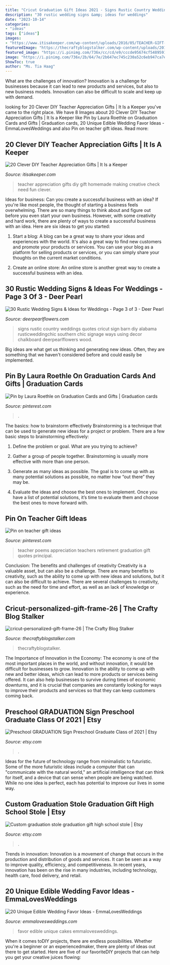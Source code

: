 ```yaml
---
title: "Cricut Graduation Gift Ideas 2021 - Signs Rustic Country Weddings Quotes Cricut Sign Barn Diy Alabama Rusticweddingchic Southern Chic Signage Ways Using Decor Chalkboard Deerpearlflowers Wood"
description: "30 rustic wedding signs &amp; ideas for weddings"
date: "2023-10-14"
categories:
- "ideas"
tags: ["ideas"]
images:
- "https://www.itisakeeper.com/wp-content/uploads/2016/05/TEACHER-GIFT-IDEAS-HERO.jpg"
featuredImage: "https://thecraftyblogstalker.com/wp-content/uploads/2019/10/cricut-personalized-gift-frame-26.jpg"
featured_image: "https://i.pinimg.com/736x/cc/cd/e9/cccde95674cf5489591e0dfe0227f135.jpg"
image: "https://i.pinimg.com/736x/2b/64/7e/2b647ec745c230a52c6eb947ca7e7266.jpg"
ShowToc: true
author: "Ms. Tia Haag"
---
```



What are the challenges of innovation?
Innovation is a challenge for businesses because it can lead to new products and services, but also to new business models. Innovation can also be difficult to scale and keep up with demand.

	

		
looking for 20 Clever DIY Teacher Appreciation Gifts | It Is a Keeper you've came to the right place. We have 8 Images about 20 Clever DIY Teacher Appreciation Gifts | It Is a Keeper like Pin by Laura Roethle on Graduation Cards and Gifts | Graduation cards, 20 Unique Edible Wedding Favor Ideas - EmmaLovesWeddings and also Pin on teacher gift ideas. Read more:
		
    
## 20 Clever DIY Teacher Appreciation Gifts | It Is A Keeper

<img loading=lazy src="https://www.itisakeeper.com/wp-content/uploads/2016/05/TEACHER-GIFT-IDEAS-HERO.jpg" onerror="this.onerror=null;this.src='https://tse3.mm.bing.net/th?id=OIP.3xzBvMfCw_MpTWe1WVz_KAHaLH&amp;pid=15.1';" alt="20 Clever DIY Teacher Appreciation Gifts | It Is a Keeper">

_Source: itisakeeper.com_

>teacher appreciation gifts diy gift homemade making creative check need fun clever. 

	

Ideas for business: Can you create a successful business with an idea?
If you're like most people, the thought of starting a business feels overwhelming. There are so many things to think about and figure out before you even start your own business. However, with some creativity and hard work, there are plenty of ways to create a successful business with an idea. Here are six ideas to get you started:
1) Start a blog: A blog can be a great way to share your ideas and experiences with the world. It's also a great way to find new customers and promote your products or services. You can use your blog as a platform for selling products or services, or you can simply share your thoughts on the current market conditions.

2) Create an online store: An online store is another great way to create a successful business with an idea.

    
## 30 Rustic Wedding Signs &amp; Ideas For Weddings - Page 3 Of 3 - Deer Pearl

<img loading=lazy src="https://www.deerpearlflowers.com/wp-content/uploads/2016/05/Rustic-Country-Wedding-Sign-Ideas.jpg" onerror="this.onerror=null;this.src='https://tse1.mm.bing.net/th?id=OIP.wIjcbD3B8XF4m1tU657p5wHaLH&amp;pid=15.1';" alt="30 Rustic Wedding Signs &amp; Ideas for Weddings - Page 3 of 3 - Deer Pearl">

_Source: deerpearlflowers.com_

>signs rustic country weddings quotes cricut sign barn diy alabama rusticweddingchic southern chic signage ways using decor chalkboard deerpearlflowers wood. 

	

Big ideas are what get us thinking and generating new ideas. Often, they are something that we haven't considered before and could easily be implemented.

    
## Pin By Laura Roethle On Graduation Cards And Gifts | Graduation Cards

<img loading=lazy src="https://i.pinimg.com/736x/2b/64/7e/2b647ec745c230a52c6eb947ca7e7266.jpg" onerror="this.onerror=null;this.src='https://tse4.mm.bing.net/th?id=OIP.9lB6LfsUJNNDbZNbW98K1gHaJ4&amp;pid=15.1';" alt="Pin by Laura Roethle on Graduation Cards and Gifts | Graduation cards">

_Source: pinterest.com_

>. 

	

The basics: how to brainstorm effectively
Brainstorming is a technique that can be used to generate new ideas for a project or problem. There are a few basic steps to brainstorming effectively:
1. Define the problem or goal. What are you trying to achieve?

2. Gather a group of people together. Brainstorming is usually more effective with more than one person.

3. Generate as many ideas as possible. The goal is to come up with as many potential solutions as possible, no matter how “out there” they may be.

4. Evaluate the ideas and choose the best ones to implement. Once you have a list of potential solutions, it’s time to evaluate them and choose the best ones to move forward with.

    
## Pin On Teacher Gift Ideas

<img loading=lazy src="https://i.pinimg.com/736x/cc/cd/e9/cccde95674cf5489591e0dfe0227f135.jpg" onerror="this.onerror=null;this.src='https://tse2.mm.bing.net/th?id=OIP.H-XZuswZHnJOcuOgERoxjgHaJ3&amp;pid=15.1';" alt="Pin on teacher gift ideas">

_Source: pinterest.com_

>teacher poems appreciation teachers retirement graduation gift quotes principal. 

	

Conclusion: The benefits and challenges of creativity
Creativity is a valuable asset, but can also be a challenge. There are many benefits to creativity, such as the ability to come up with new ideas and solutions, but it can also be difficult to achieve. There are several challenges to creativity, such as the need for time and effort, as well as an lack of knowledge or experience.

    
## Cricut-personalized-gift-frame-26 | The Crafty Blog Stalker

<img loading=lazy src="https://thecraftyblogstalker.com/wp-content/uploads/2019/10/cricut-personalized-gift-frame-26.jpg" onerror="this.onerror=null;this.src='https://tse1.mm.bing.net/th?id=OIP.2dMcL2sLe9dvsdWRl_-8xwHaJ4&amp;pid=15.1';" alt="cricut-personalized-gift-frame-26 | The Crafty Blog Stalker">

_Source: thecraftyblogstalker.com_

>thecraftyblogstalker. 

	

The Importance of Innovation in the Economy:
The economy is one of the most important places in the world, and without innovation, it would be difficult for businesses to grow. Innovation is the ability to come up with new and better ideas, which can lead to more products or services being offered. It can also help businesses to survive during times of economic downturns, and it is crucial that companies are constantly looking for ways to improve their products and services so that they can keep customers coming back.

    
## Preschool GRADUATION Sign Preschool Graduate Class Of 2021 | Etsy

<img loading=lazy src="https://i.etsystatic.com/11112773/r/il/e25cc5/2967866368/il_fullxfull.2967866368_896t.jpg" onerror="this.onerror=null;this.src='https://tse2.mm.bing.net/th?id=OIP.a0q1BZDWpKcvAttykekbUQHaFj&amp;pid=15.1';" alt="Preschool GRADUATION Sign Preschool Graduate Class of 2021 | Etsy">

_Source: etsy.com_

>. 

	

Ideas for the future of technology range from minimalistic to futuristic. Some of the more futuristic ideas include a computer that can "communicate with the natural world," an artificial intelligence that can think for itself, and a device that can sense when people are being watched. While no one idea is perfect, each has potential to improve our lives in some way.

    
## Custom Graduation Stole Graduation Gift High School Stole | Etsy

<img loading=lazy src="https://i.etsystatic.com/23508570/r/il/cde82b/3053368964/il_1140xN.3053368964_7iz7.jpg" onerror="this.onerror=null;this.src='https://tse3.mm.bing.net/th?id=OIP.IrYovFXnFtH3VMu9JyPzXAHaJ4&amp;pid=15.1';" alt="Custom graduation stole graduation gift high school stole | Etsy">

_Source: etsy.com_

>. 

	

Trends in innovation:
Innovation is a movement of change that occurs in the production and distribution of goods and services. It can be seen as a way to improve quality, efficiency, and competitiveness. In recent years, innovation has been on the rise in many industries, including technology, health care, food delivery, and retail.

    
## 20 Unique Edible Wedding Favor Ideas - EmmaLovesWeddings

<img loading=lazy src="https://emmalovesweddings.com/wp-content/uploads/2017/10/cakes-edible-wedding-favor-ideas.jpg" onerror="this.onerror=null;this.src='https://tse1.mm.bing.net/th?id=OIP.GEKeixgBPHlt1cpCyxUcQAHaLI&amp;pid=15.1';" alt="20 Unique Edible Wedding Favor Ideas - EmmaLovesWeddings">

_Source: emmalovesweddings.com_

>favor edible unique cakes emmalovesweddings. 

	

When it comes toDIY projects, there are endless possibilities. Whether you're a beginner or an experiencedmaker, there are plenty of ideas out there to get started. Here are five of our favoriteDIY projects that can help you get your creative juices flowing: 


